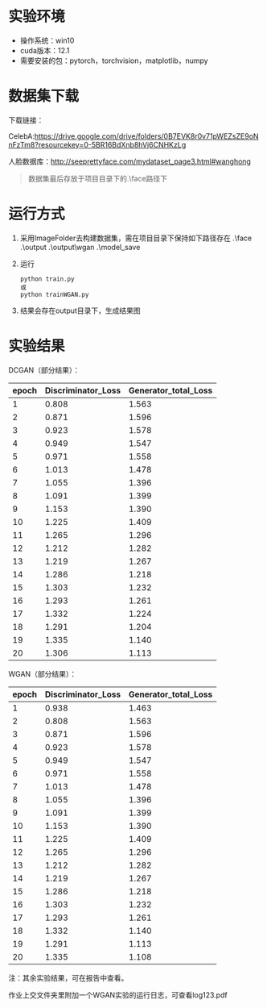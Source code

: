 # 实验环境

- 操作系统：win10
- cuda版本：12.1
- 需要安装的包：pytorch，torchvision，matplotlib，numpy

# 数据集下载
下载链接：

CelebA:https://drive.google.com/drive/folders/0B7EVK8r0v71pWEZsZE9oNnFzTm8?resourcekey=0-5BR16BdXnb8hVj6CNHKzLg

人脸数据库：http://seeprettyface.com/mydataset_page3.html#wanghong

> 数据集最后存放于项目目录下的.\face路径下

# 运行方式

1. 采用ImageFolder去构建数据集，需在项目目录下保持如下路径存在
   .\face
   .\output
   .\output\wgan
   .\model_save

2. 运行

   ``` 
   python train.py
   或
   python trainWGAN.py
   ```

3. 结果会存在output目录下，生成结果图

# 实验结果

DCGAN（部分结果）：

| epoch | Discriminator_Loss | Generator_total_Loss |
| :---- | ------------------ | -------------------- |
| 1     |     0.808          | 1.563               |
| 2     |     0.871          | 1.596               |
| 3     |     0.923          | 1.578               |
| 4     |     0.949          | 1.547               |
| 5     |     0.971          | 1.558               |
| 6     |     1.013          | 1.478               |
| 7     |     1.055          | 1.396               |
| 8     |     1.091          | 1.399               |
| 9     |     1.153          | 1.390               |
| 10    |     1.225          | 1.409               |
| 11    |     1.265          | 1.296               |
| 12    |     1.212          | 1.282               |
| 13    |     1.219          | 1.267               |
| 14    |     1.286          | 1.218               |
| 15    |     1.303          | 1.232               |
| 16    |     1.293          | 1.261               |
| 17    |     1.332          | 1.224               |
| 18    |     1.291          | 1.204               |
| 19    |     1.335          | 1.140               |
| 20    |     1.306          | 1.113               |

WGAN（部分结果）：



| epoch | Discriminator_Loss | Generator_total_Loss |
| :---- | ------------------ | -------------------- |
| 1     | 0.938              | 1.463                |
| 2     | 0.808              | 1.563                |
| 3     | 0.871              | 1.596                |
| 4     | 0.923              | 1.578                |
| 5     | 0.949              | 1.547                |
| 6     | 0.971              | 1.558                |
| 7     | 1.013              | 1.478                |
| 8     | 1.055              | 1.396                |
| 9     | 1.091              | 1.399                |
| 10    | 1.153              | 1.390                |
| 11    | 1.225              | 1.409                |
| 12    | 1.265              | 1.296                |
| 13    | 1.212              | 1.282                |
| 14    | 1.219              | 1.267                |
| 15    | 1.286              | 1.218                |
| 16    | 1.303              | 1.232                |
| 17    | 1.293              | 1.261                |
| 18    | 1.332              | 1.140                |
| 19    | 1.291              | 1.113                |
| 20    | 1.335              | 1.108                |

注：其余实验结果，可在报告中查看。

作业上交文件夹里附加一个WGAN实验的运行日志，可查看log123.pdf
